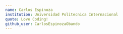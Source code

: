 ```yaml
---
name: Carlos Espinoza
institution: Universidad Politecnica Internacional
quote: Love Coding!
github_user: CarlosEspinozaObando
---
```

